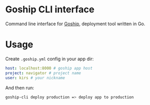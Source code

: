 # Goship CLI interface

Command line interface for [Goship](https://github.com/gengo/goship/), deployment tool written in Go.

# Usage

Create `.goship.yml` config in your app dir:

```yaml
host: localhost:8000 # goship app host
project: navigator # project name
user: kirs # your nickname
```

And then run:

```bash
goship-cli deploy production => deploy app to production
```
